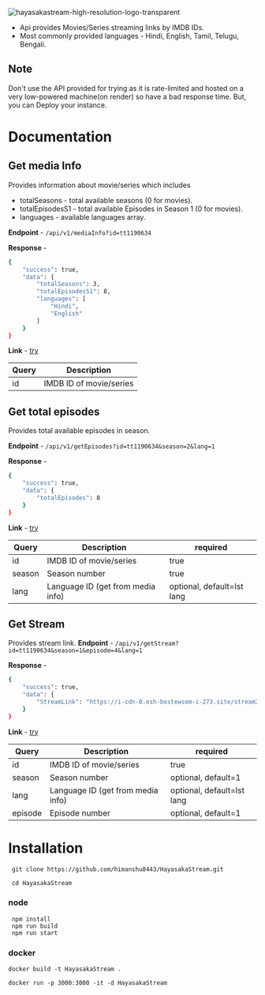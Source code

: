 ![hayasakastream-high-resolution-logo-transparent](https://github.com/himanshu8443/HayasakaStream/assets/99420590/cd114cbd-eff2-491e-955a-325f3ee8f468)

 - Api provides Movies/Series streaming links by IMDB IDs.
 - Most commonly provided languages - Hindi, English, Tamil, Telugu, Bengali.
 
## Note 
Don't use the API provided for trying as it is rate-limited and hosted on a very low-powered machine(on render) so have a bad response time. But, you can Deploy your instance.

#  Documentation
## Get media Info
Provides information about movie/series which includes

 - totalSeasons -  total available seasons (0 for movies).
 - totalEpisodesS1 - total available Episodes in Season 1 (0 for movies).
 - languages - available languages array.
 
**Endpoint** - `/api/v1/mediaInfo?id=tt1190634`

**Response** - 
```bash
{
    "success": true,
    "data": {
        "totalSeasons": 3,
        "totalEpisodesS1": 8,
        "languages": [
            "Hindi",
            "English"
        ]
    }
}
```

**Link** - [try](https://hayasaka-stream.onrender.com/api/v1/mediaInfo?id=tt1190634)

|Query|Description  |
|--|--|
|id|IMDB ID of movie/series

## Get total episodes
Provides total available episodes in season.

**Endpoint** - `/api/v1/getEpisodes?id=tt1190634&season=2&lang=1`

**Response** - 
```bash
{
    "success": true,
    "data": {
        "totalEpisodes": 8
    }
}
```

**Link** -  [try](https://hayasaka-stream.onrender.com/api/v1/getEpisodes?id=tt1190634&season=2&lang=5)

|Query|Description  | required
|--|--| --|
|id|IMDB ID of movie/series  |true
|season|Season number|true
|lang|Language ID (get from media info)|optional, default=Ist lang

## Get Stream
Provides stream link.
**Endpoint** - `/api/v1/getStream?id=tt1190634&season=1&episode=4&lang=1`

**Response** - 
```bash
{
    "success": true,
    "data": {
        "StreamLink": "https://i-cdn-0.esh-bostewsom-i-273.site/stream2/i-cdn-0/5dbfd06abb47939136d00ae64c3fd2a1/MJTMsp1RshGTygnMNRUR2N2MSlnWXZEdMNDZzQWe5MDZzMmdZJTO1R2RWVHZDljekhkSsl1VwYnWtx2cihVT2p1VRlXTEpEaZRFar1kMNdnWXVUMOJjWp90RZBjT6tWNOJTWw40VKxWTyEVP:1704097846:42.105.75.152:44c0da99f4017925dceb5db7a6392941801f9c6273748c401bf12238b0adfd68/index.m3u8"
    }
}
```

**Link** - [try](https://hayasaka-stream.onrender.com/api/v1/getStream?id=tt1190634&season=1&episode=4&lang=1)

|Query|Description  | required
|--|--| --|
|id|IMDB ID of movie/series  |true
|season|Season number|optional, default=1
|lang|Language ID (get from media info)|optional, default=Ist lang
|episode|Episode number|optional, default=1

# Installation
  ```
   git clone https://github.com/himanshu8443/HayasakaStream.git
  ```

 ```
  cd HayasakaStream
```
 ### node
  ```
   npm install
   npm run build
   npm run start
```
   
###  docker
```
docker build -t HayasakaStream .
```
```
docker run -p 3000:3000 -it -d HayasakaStream
```




